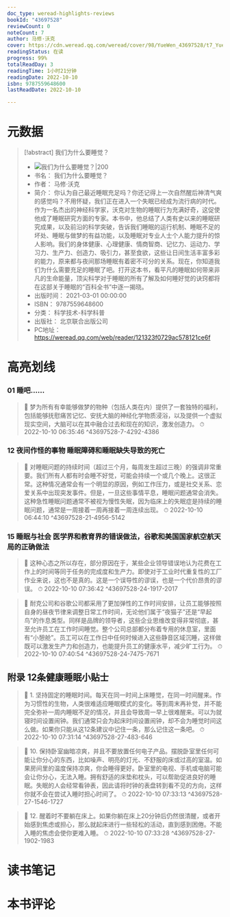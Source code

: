 ```yaml
---
doc_type: weread-highlights-reviews
bookId: "43697528"
reviewCount: 0
noteCount: 7
author: 马修·沃克
cover: https://cdn.weread.qq.com/weread/cover/98/YueWen_43697528/t7_YueWen_43697528.jpg
readingStatus: 在读
progress: 99%
totalReadDay: 3
readingTime: 1小时21分钟
readingDate: 2022-10-10
isbn: 9787559648600
lastReadDate: 2022-10-10

---
```

# 元数据
> [!abstract] 我们为什么要睡觉？
> - ![ 我们为什么要睡觉？|200](https://cdn.weread.qq.com/weread/cover/98/YueWen_43697528/t7_YueWen_43697528.jpg)
> - 书名： 我们为什么要睡觉？
> - 作者： 马修·沃克
> - 简介： 你认为自己最近睡眠充足吗？你还记得上一次自然醒后神清气爽的感觉吗？不用怀疑，我们正在进入一个失眠已经成为流行病的时代。作为一名杰出的神经科学家，沃克对生物的睡眠行为充满好奇，这促使他成了睡眠研究方面的专家。本书中，他总结了人类有史以来的睡眠研究成果，以及前沿的科学突破，告诉我们睡眠的运行机制、睡眠不足的坏处、睡眠与做梦的有益功能，以及睡眠对专业人士个人能力提升的惊人影响。我们的身体健康、心理健康、情商智商、记忆力、运动力、学习力、生产力、创造力、吸引力，甚至食欲，这些让日间生活丰富多彩的能力，原来都与夜间那场睡眠有着密不可分的关系。现在，你知道我们为什么需要充足的睡眠了吧。打开这本书，看平凡的睡眠如何带来非凡的生命能量，顶尖科学对于睡眠的所有了解及如何睡好觉的诀窍都将在这部关于睡眠的“百科全书”中逐一揭晓。
> - 出版时间： 2021-03-01 00:00:00
> - ISBN： 9787559648600
> - 分类： 科学技术-科学科普
> - 出版社： 北京联合出版公司
> - PC地址：https://weread.qq.com/web/reader/121323f0729ac578121ce6f

# 高亮划线

### 01 睡吧……

> 📌 梦为所有有幸能够做梦的物种（包括人类在内）提供了一套独特的福利，包括能够抚慰痛苦记忆、安抚大脑的神经化学物质浸浴，以及提供一个虚拟现实空间，大脑可以在其中融合过去和现在的知识，激发创造力。 
> ⏱ 2022-10-10 06:35:46 ^43697528-7-4292-4386

### 12 夜间作怪的事物 睡眠障碍和睡眠缺失导致的死亡

> 📌 对睡眠问题的持续时间（超过三个月，每周发生超过三晚）的强调非常重要。我们所有人都有时会睡不好觉，可能会持续一个或几个晚上。这很正常。这种情况通常会有一个明显的原因，例如工作压力，或是社交关系、恋爱关系中出现突发事件。但是，一旦这些事情平息，睡眠问题通常会消失。这种急性睡眠问题通常不被视为慢性失眠，因为临床上的失眠症是持续的睡眠问题，通常是一周接着一周再接着一周连续出现。 
> ⏱ 2022-10-10 06:44:10 ^43697528-21-4956-5142

### 15 睡眠与社会 医学界和教育界的错误做法，谷歌和美国国家航空航天局的正确做法

> 📌 这种心态之所以存在，部分原因在于，某些企业领导错误地认为花费在工作上的时间等同于任务的完成度和生产力。即使对于工业时代重复性的工厂作业来说，这也不是真的。这是一个误导性的谬误，也是一个代价昂贵的谬误。 
> ⏱ 2022-10-10 07:36:42 ^43697528-24-1917-2017

> 📌 耐克公司和谷歌公司都采用了更加弹性的工作时间安排，让员工能够按照自身的昼夜节律来调整日常工作时间，无论他们属于“夜猫子”还是“早起鸟”的作息类型。同样是品牌的领导者，这些企业思维改变得非常彻底，甚至允许员工在工作时间睡觉。整个公司总部都分布着专用的休息室，里面有“小憩舱”。员工可以在工作日中任何时候进入这些静音区域沉睡，这样做既可以激发生产力和创造力，也能提升员工的健康水平，减少旷工行为。 
> ⏱ 2022-10-10 07:40:54 ^43697528-24-7475-7671

## 附录 12条健康睡眠小贴士

> 📌 1. 坚持固定的睡眠时间。每天在同一时间上床睡觉，在同一时间醒来。作为习惯性的生物，人类很难适应睡眠模式的变化。等到周末再补觉，并不能完全弥补一周内睡眠不足的情况，并且会导致周一早上很难醒来。可以为就寝时间设置闹钟。我们通常只会为起床时间设置闹钟，却不会为睡觉时间这么做。如果你只能从这12条建议中记住一条，那么记住这一条吧。 
> ⏱ 2022-10-10 07:31:14 ^43697528-27-483-646

> 📌 10. 保持卧室幽暗凉爽，并且不要放置任何电子产品。摆脱卧室里任何可能让你分心的东西，比如噪声、明亮的灯光、不舒服的床或过高的室温。如果房间里的温度保持凉爽，你会睡得更好。卧室里的电视、手机或电脑可能会让你分心，无法入睡。拥有舒适的床垫和枕头，可以帮助促进良好的睡眠。失眠的人会经常看钟表，因此请将时钟的表盘转到看不见的方向，这样你就不会在尝试入睡时担心时间了。 
> ⏱ 2022-10-10 07:33:13 ^43697528-27-1546-1727

> 📌 12. 醒着时不要躺在床上。如果你躺在床上20分钟后仍然很清醒，或者开始感到焦虑或担心，那么就起床进行一些轻松的活动，直到感到困倦。不能入睡的焦虑会使你更难入睡。 
> ⏱ 2022-10-10 07:33:28 ^43697528-27-1902-1983

# 读书笔记

# 本书评论

